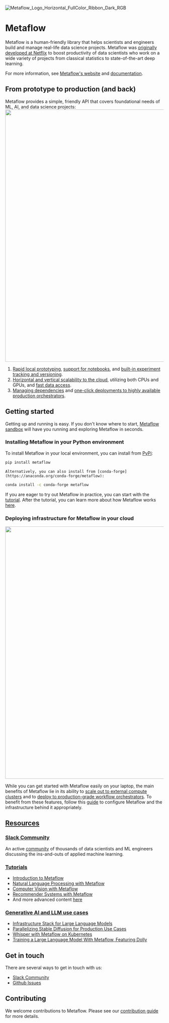 ![Metaflow_Logo_Horizontal_FullColor_Ribbon_Dark_RGB](https://user-images.githubusercontent.com/763451/89453116-96a57e00-d713-11ea-9fa6-82b29d4d6eff.png)

# Metaflow

Metaflow is a human-friendly library that helps scientists and engineers build and manage real-life data science projects. Metaflow was [originally developed at Netflix](https://netflixtechblog.com/open-sourcing-metaflow-a-human-centric-framework-for-data-science-fa72e04a5d9) to boost productivity of data scientists who work on a wide variety of projects from classical statistics to state-of-the-art deep learning.

For more information, see [Metaflow's website](https://metaflow.org) and [documentation](https://docs.metaflow.org).

## From prototype to production (and back)

Metaflow provides a simple, friendly API that covers foundational needs of ML, AI, and data science projects:
<img src="./docs/prototype-to-prod.png" width="800px">

1. [Rapid local prototyping](https://docs.metaflow.org/metaflow/basics), [support for notebooks](https://docs.metaflow.org/metaflow/visualizing-results), and [built-in experiment tracking and versioning](https://docs.metaflow.org/metaflow/client).
2. [Horizontal and vertical scalability to the cloud](https://docs.metaflow.org/scaling/remote-tasks/introduction), utilizing both CPUs and GPUs, and [fast data access](https://docs.metaflow.org/scaling/data).
3. [Managing dependencies](https://docs.metaflow.org/scaling/dependencies) and [one-click deployments to highly available production orchestrators](https://docs.metaflow.org/production/introduction).


## Getting started

Getting up and 
    running is easy. If you don't know where to start, [Metaflow sandbox](https://outerbounds.com/sandbox) will have you running and exploring Metaflow in seconds.

### Installing Metaflow in your Python environment

To install Metaflow in your local environment, you can install from [PyPi](https://pypi.org/project/metaflow/):

```sh
pip install metaflow
```
    Alternatively, you can also install from [conda-forge](https://anaconda.org/conda-forge/metaflow):

```sh
conda install -c conda-forge metaflow
```
If you are eager to try out Metaflow in practice, you can start with the [tutorial](https://docs.metaflow.org/getting-started/tutorials). After the tutorial, you can learn more about how Metaflow works [here](https://docs.metaflow.org/metaflow/basics).

### Deploying infrastructure for Metaflow in your cloud
<img src="./docs/multicloud.png" width="800px">


While you can get started with Metaflow easily on your laptop, the main benefits of Metaflow lie in its ability to [scale out to external compute clusters](https://docs.metaflow.org/scaling/remote-tasks/introduction) 
and to [deploy to production-grade workflow orchestrators](https://docs.metaflow.org/production/introduction). To benefit from these features, follow this [guide](https://outerbounds.com/engineering/welcome/) to 
configure Metaflow and the infrastructure behind it appropriately.

## [Resources](https://docs.metaflow.org/introduction/metaflow-resources)

### [Slack Community](http://slack.outerbounds.co/)
An active [community](http://slack.outerbounds.co/) of thousands of data scientists and ML engineers discussing the ins-and-outs of applied machine learning.

### [Tutorials](https://outerbounds.com/docs/tutorials-index/)
- [Introduction to Metaflow](https://outerbounds.com/docs/intro-tutorial-overview/)
- [Natural Language Processing with Metaflow](https://outerbounds.com/docs/nlp-tutorial-overview/)
- [Computer Vision with Metaflow](https://outerbounds.com/docs/cv-tutorial-overview/)
- [Recommender Systems with Metaflow](https://outerbounds.com/docs/recsys-tutorial-overview/)
- And more advanced content [here](https://outerbounds.com/docs/tutorials-index/)

### [Generative AI and LLM use cases](https://outerbounds.com/blog/?category=Foundation%20Models)
- [Infrastructure Stack for Large Language Models](https://outerbounds.com/blog/llm-infrastructure-stack/)
- [Parallelizing Stable Diffusion for Production Use Cases](https://outerbounds.com/blog/parallelizing-stable-diffusion-production-use-cases/)
- [Whisper with Metaflow on Kubernetes](https://outerbounds.com/blog/whisper-kubernetes/)
- [Training a Large Language Model With Metaflow, Featuring Dolly](https://outerbounds.com/blog/train-dolly-metaflow/)

## Get in touch
There are several ways to get in touch with us:
- [Slack Community](http://slack.outerbounds.co/)
- [Github Issues](https://github.com/Netflix/metaflow/issues)

## Contributing
We welcome contributions to Metaflow. Please see our [contribution guide](https://docs.metaflow.org/introduction/contributing-to-metaflow) for more details.
